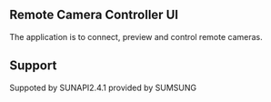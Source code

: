 ## Remote Camera Controller UI

The application is to connect, preview and control remote cameras.

## Support
Suppoted by SUNAPI2.4.1 provided by SUMSUNG